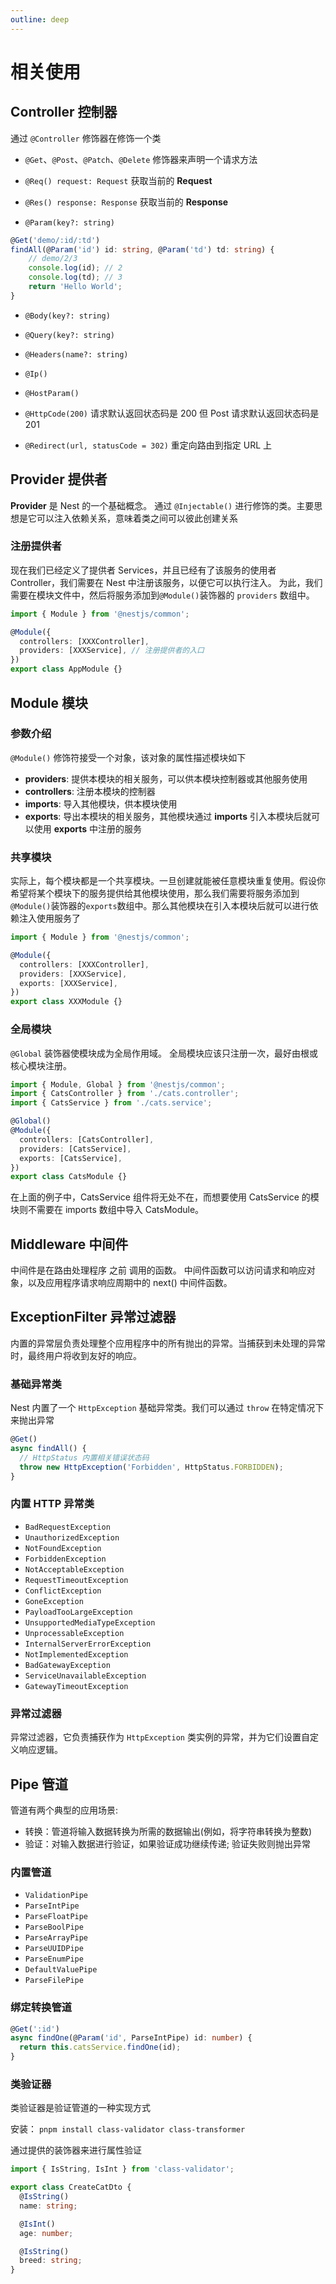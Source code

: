 ```yaml
---
outline: deep
---
```


# 相关使用

## Controller 控制器

通过 `@Controller` 修饰器在修饰一个类

- `@Get`、`@Post`、`@Patch`、`@Delete` 修饰器来声明一个请求方法

- `@Req() request: Request` 获取当前的 **Request**

- `@Res() response: Response` 获取当前的 **Response**

- `@Param(key?: string)`

```ts
@Get('demo/:id/:td')
findAll(@Param('id') id: string, @Param('td') td: string) {
    // demo/2/3
    console.log(id); // 2
    console.log(td); // 3
    return 'Hello World';
}
```

- `@Body(key?: string)`

- `@Query(key?: string)`

- `@Headers(name?: string)`

- `@Ip()`

- `@HostParam()`

- `@HttpCode(200)` 请求默认返回状态码是 200 但 Post 请求默认返回状态码是 201

- `@Redirect(url, statusCode = 302)` 重定向路由到指定 URL 上

## Provider 提供者

**Provider** 是 Nest 的一个基础概念。 通过 `@Injectable()` 进行修饰的类。主要思想是它可以注入依赖关系，意味着类之间可以彼此创建关系

### 注册提供者

现在我们已经定义了提供者 Services，并且已经有了该服务的使用者 Controller，我们需要在 Nest 中注册该服务，以便它可以执行注入。 为此，我们需要在模块文件中，然后将服务添加到`@Module()`装饰器的 `providers` 数组中。

```ts
import { Module } from '@nestjs/common';

@Module({
  controllers: [XXXController],
  providers: [XXXService], // 注册提供者的入口
})
export class AppModule {}
```

## Module 模块

### 参数介绍

`@Module()` 修饰符接受一个对象，该对象的属性描述模块如下

- **providers**: 提供本模块的相关服务，可以供本模块控制器或其他服务使用
- **controllers**: 注册本模块的控制器
- **imports**: 导入其他模块，供本模块使用
- **exports**: 导出本模块的相关服务，其他模块通过 **imports** 引入本模块后就可以使用 **exports** 中注册的服务

### 共享模块

实际上，每个模块都是一个共享模块。一旦创建就能被任意模块重复使用。假设你希望将某个模块下的服务提供给其他模块使用，那么我们需要将服务添加到 `@Module()`装饰器的`exports`数组中。那么其他模块在引入本模块后就可以进行依赖注入使用服务了

```ts
import { Module } from '@nestjs/common';

@Module({
  controllers: [XXXController],
  providers: [XXXService],
  exports: [XXXService],
})
export class XXXModule {}
```

### 全局模块

`@Global` 装饰器使模块成为全局作用域。 全局模块应该只注册一次，最好由根或核心模块注册。

```ts
import { Module, Global } from '@nestjs/common';
import { CatsController } from './cats.controller';
import { CatsService } from './cats.service';

@Global()
@Module({
  controllers: [CatsController],
  providers: [CatsService],
  exports: [CatsService],
})
export class CatsModule {}
```

在上面的例子中，CatsService 组件将无处不在，而想要使用 CatsService 的模块则不需要在 imports 数组中导入 CatsModule。

## Middleware 中间件

中间件是在路由处理程序 之前 调用的函数。 中间件函数可以访问请求和响应对象，以及应用程序请求响应周期中的 next() 中间件函数。

## ExceptionFilter 异常过滤器

内置的异常层负责处理整个应用程序中的所有抛出的异常。当捕获到未处理的异常时，最终用户将收到友好的响应。

### 基础异常类

Nest 内置了一个 `HttpException` 基础异常类。我们可以通过 `throw` 在特定情况下来抛出异常

```ts
@Get()
async findAll() {
  // HttpStatus 内置相关错误状态码
  throw new HttpException('Forbidden', HttpStatus.FORBIDDEN);
}
```

### 内置 HTTP 异常类

- `BadRequestException`
- `UnauthorizedException`
- `NotFoundException`
- `ForbiddenException`
- `NotAcceptableException`
- `RequestTimeoutException`
- `ConflictException`
- `GoneException`
- `PayloadTooLargeException`
- `UnsupportedMediaTypeException`
- `UnprocessableException`
- `InternalServerErrorException`
- `NotImplementedException`
- `BadGatewayException`
- `ServiceUnavailableException`
- `GatewayTimeoutException`

### 异常过滤器

异常过滤器，它负责捕获作为 `HttpException` 类实例的异常，并为它们设置自定义响应逻辑。

## Pipe 管道

管道有两个典型的应用场景:

- 转换：管道将输入数据转换为所需的数据输出(例如，将字符串转换为整数)
- 验证：对输入数据进行验证，如果验证成功继续传递; 验证失败则抛出异常

### 内置管道

- `ValidationPipe`
- `ParseIntPipe`
- `ParseFloatPipe`
- `ParseBoolPipe`
- `ParseArrayPipe`
- `ParseUUIDPipe`
- `ParseEnumPipe`
- `DefaultValuePipe`
- `ParseFilePipe`

### 绑定转换管道

```ts
@Get(':id')
async findOne(@Param('id', ParseIntPipe) id: number) {
  return this.catsService.findOne(id);
}
```

### 类验证器

类验证器是验证管道的一种实现方式

安装： `pnpm install class-validator class-transformer`

通过提供的装饰器来进行属性验证

```ts
import { IsString, IsInt } from 'class-validator';

export class CreateCatDto {
  @IsString()
  name: string;

  @IsInt()
  age: number;

  @IsString()
  breed: string;
}
```

<!-- ## Typeorm

### 编写一个 CURD 最基本流程

编写实体类

```ts
@Entity()
export class DemoXxx {}
```

**app.module.ts**: 注册实体类给 Typeorm

```ts
imports: [
  TypeOrmModule.forRoot({
    type: "mysql",
    host: "localhost",
    port: 3306,
    username: "root",
    password: "123456",
    database: "test",
    entities: [DemoXxx], // 注册实体类
    synchronize: true,
  }),
];
```

**demoXxx.module.ts**: 需要给使用实体类的模块引入该实体类

```ts
@Module({
  imports: [TypeOrmModule.forFeature([DemoXxx])], // 引入实体类
})
```

**demoXxx.service.ts**: 在需要使用的控制器中使用实体类

```ts
@Injectable()
export class UserService {
  constructor(
    @InjectRepository(DemoXxx) private demoXxxRepository: Repository<DemoXxx>
  ) {}

  create(createUserDto: CreateUserDto) {
    return "This action adds a new user";
  }

  findAll() {
    return `This action returns all user`;
  }

  findOne(id: number) {
    return `This action returns a #${id} user`;
  }

  update(id: number, updateUserDto: UpdateUserDto) {
    return `This action updates a #${id} user`;
  }

  remove(id: number) {
    return `This action removes a #${id} user`;
  }
}
```

### 实体类

- `@PrimaryGeneratedColumn('uuid')` 通过此修饰器来声明一个主键

- `@CreateDateColumn()` 是一个特殊列，自动为实体插入日期。无需设置此列，该值将自动设置

- `@UpdateDateColumn()` 是一个特殊列，在每次调用实体管理器或存储库的 Save 方法时，自动更新实体日期。无需设置此列，该值将自动设置

- `@Column(type: SpatialColumnType, options?: ColumnCommonOptions & SpatialColumnOptions)` 其他列，通过此修饰器来声明

  - `options.select` 指示查询操作，是否需要将此字段查询并返回（默认 true）
  - `options.nullable` 能否设置为空
  - `options.defualt` 默认值
  - `options.comment` 字段注释说明
  - `options.name` 字段名
  - 更详细参考文档：https://typeorm.bootcss.com/entities#%E5%88%97%E9%80%89%E9%A1%B9

### 相关方法操作

#### `find(options)`

- `options.select` 表示必须查询实体类的哪些属性
- `options.where` 查询实体的条件
- `options.order` 定义排序方式
- `options.skip` 和 `options.take` 实现分页

#### `Repository API`

相关 TypeORM 提供的 API 说明

- https://typeorm.bootcss.com/repository-api -->
